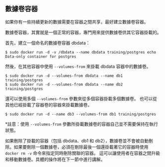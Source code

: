 ## 數據卷容器
如果你有一些持續更新的數據需要在容器之間共享，最好建立數據卷容器。

數據卷容器，其實就是一個正常的容器，專門用來提供數據卷供其它容器掛載的。

首先，建立一個命名的數據卷容器 dbdata：
```
$ sudo docker run -d -v /dbdata --name dbdata training/postgres echo Data-only container for postgres
```
然後，在其他容器中使用 `--volumes-from` 來掛載 dbdata 容器中的數據卷。
```
$ sudo docker run -d --volumes-from dbdata --name db1 training/postgres
$ sudo docker run -d --volumes-from dbdata --name db2 training/postgres
```
還可以使用多個 `--volumes-from` 參數來從多個容器掛載多個數據卷。
也可以從其他已經掛載了容器卷的容器來掛載數據卷。
```
$ sudo docker run -d --name db3 --volumes-from db1 training/postgres
```
*註意：使用 `--volumes-from` 參數所掛載數據卷的容器自己並不需要保持在執行狀態。

如果刪除了掛載的容器（包括 dbdata、db1 和 db2），數據卷並不會被自動刪除。如果要刪除一個數據卷，必須在刪除最後一個還掛載著它的容器時使用 `docker rm -v` 命令來指定同時刪除關聯的容器。
這可以讓使用者在容器之間升級和移動數據卷。具體的操作將在下一節中進行講解。
